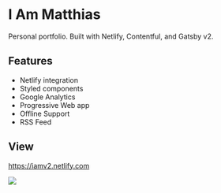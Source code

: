 # I Am Matthias

Personal portfolio. Built with Netlify, Contentful, and Gatsby v2.

## Features

- Netlify integration
- Styled components
- Google Analytics
- Progressive Web app
- Offline Support
- RSS Feed

## View

https://iamv2.netlify.com

![](https://353a23c500dde3b2ad58-c49fe7e7355d384845270f4a7a0a7aa1.ssl.cf2.rackcdn.com/5b91a316b13fb16d2bdc675c/screenshot.png)
